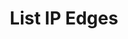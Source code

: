 ---
title: List IP Edges
excerpt: Retrieve a paginated, filtered list of IP Edges
api:
  file: story-protocol-api-reference.json
  operationId: post_api-v2-assets-edges
deprecated: false
hidden: false
metadata:
  title: ''
  description: ''
  robots: index
next:
  description: ''
---